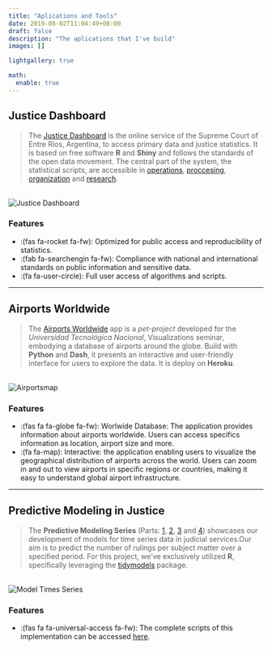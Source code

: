 ```yaml
---
title: "Aplications and Tools"
date: 2019-08-02T11:04:49+08:00
draft: false
description: "The aplications that I've build"
images: []

lightgallery: true

math:
  enable: true
---
```


## Justice Dashboard

> The [Justice Dashboard](https://tablero.jusentrerios.gov.ar/) is the online service of the Supreme Court of Entre Ríos, Argentina, to access primary data and justice statistics. It is based on free software **R** and **Shiny** and follows the standards of the open data movement. The central part of the system, the statistical scripts, are accessible in [operations](https://bitbucket.org/apgye/apgyeoperationsjuser), [proccesing](https://bitbucket.org/apgye/apgyeprocesamiento/src/master/), [organization](https://bitbucket.org/apgye/apgyejuserorganization) and [research](https://bitbucket.org/apgye/apgyeinformes).

\
![Justice Dashboard](/images/tablero1.png "Justice Data")


### Features

* :(fas fa-rocket fa-fw): Optimized for public access and reproducibility of statistics.   
* :(fab fa-searchengin fa-fw): Compliance with national and international standards on public information and sensitive data.
* :(fa fa-user-circle): Full user access of algorithms and scripts. 


---

## Airports Worldwide

> The [Airports Worldwide](https://github.com/castillosebastian/airportmap) app is a *pet-project* developed for the *Universidad Tecnológica Nacional*, Visualizations seminar, embodying a database of airports around the globe. Build with **Python** and **Dash**, it presents an interactive and user-friendly interface for users to explore the data. It is deploy on **Heroku**.

\
![Airportsmap](/images/airportmap.png "Airports")

### Features

* :(fas fa fa-globe fa-fw): Worlwide Database: The application provides information about airports worldwide. Users can access specifics information as location, airport size and more. 
* :(fa  fa-map): Interactive: the application enabling users to visualize the geographical distribution of airports across the world. Users can zoom in and out to view airports in specific regions or countries, making it easy to understand global airport infrastructure.

---

## Predictive Modeling in Justice

> The **Predictive Modeling Series** (Parts: [1](https://medium.com/@castilloclaudiosebastian/modelos-predictivos-en-la-justicia-parte-1-f790df72cd38), [2](https://medium.com/@castilloclaudiosebastian/modelos-predictivos-en-la-justicia-parte-2-b97a9c24af81), [3](https://medium.com/@castilloclaudiosebastian/modelos-predictivos-en-la-justicia-parte-3-d871c71edcea) and [4](https://medium.com/@castilloclaudiosebastian/modelos-predictivos-en-la-justicia-parte-4-bb56f1c14072)) showcases our development of models for time series data in judicial services.Our aim is to predict the number of rulings per subject matter over a specified period. For this project, we've exclusively utilized **R**, specifically leveraging the [tidymodels](https://www.tidymodels.org/) package.  

\
![Model Times Series](/images/time.jpg "credit:Aron Visuals")

### Features

* :(fas fa fa-universal-access fa-fw): The complete scripts of this implementation can be accessed [here](https://github.com/castillosebastian/jusmodels).



